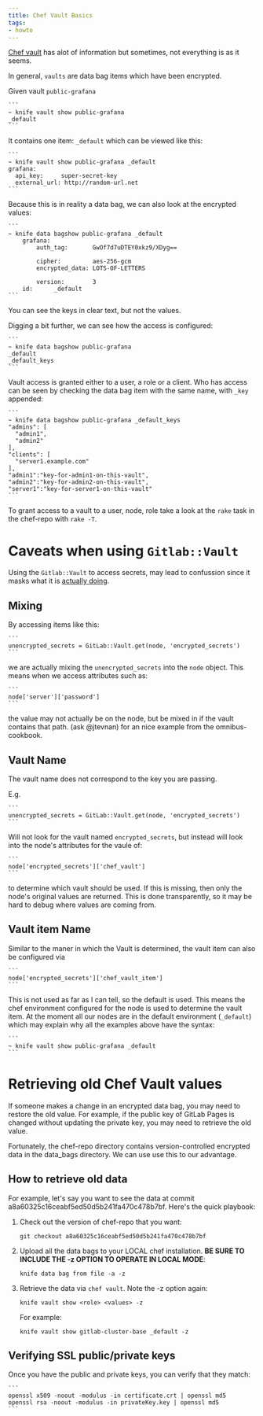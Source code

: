 ```yaml
---
title: Chef Vault Basics
tags:
- howto
---
```


[Chef vault](https://github.com/chef-cookbooks/chef-vault) has alot of information
but sometimes, not everything is as it seems.

In general, `vaults` are data bag items which have been encrypted.



Given vault `public-grafana`

    ```
    ~ knife vault show public-grafana
    _default
    ```

It contains one item: `_default` which can be viewed like this:

    ```
    ~ knife vault show public-grafana _default
    grafana:
      api_key:     super-secret-key
      external_url: http://random-url.net
    ```

Because this is in reality a data bag, we can also look at the encrypted
values:

    ```
    ~ knife data bagshow public-grafana _default
		grafana:
			auth_tag:       GwOf7d7uDTEY0xkz9/XDyg==

			cipher:         aes-256-gcm
			encrypted_data: LOTS-OF-LETTERS

			version:        3
		id:      _default
    ```

You can see the keys in clear text, but not the values.

Digging a bit further, we can see how the access is configured:

    ```
    ~ knife data bagshow public-grafana
    _default
    _default_keys
    ```

Vault access is granted either to a user, a role or a client.
Who has access can be seen by checking the data bag item with
the same name, with `_key` appended:

    ```
    ~ knife data bagshow public-grafana _default_keys
    "admins": [
      "admin1",
      "admin2"
    ],
    "clients": [
      "server1.example.com"
    ],
    "admin1":"key-for-admin1-on-this-vault",
    "admin2":"key-for-admin2-on-this-vault",
    "server1":"key-for-server1-on-this-vault"
    ```

To grant access to a vault to a user, node, role take a look at the `rake`
task in the chef-repo with `rake -T`.

# Caveats when using `Gitlab::Vault`

Using the `Gitlab::Vault` to access secrets, may lead to confussion since
it masks what it is [actually doing](https://gitlab.com/gitlab-cookbooks/gitlab-vault/blob/master/libraries/vault.rb).

## Mixing

By accessing items like this:

    ```
    unencrypted_secrets = GitLab::Vault.get(node, 'encrypted_secrets')
    ```

we are actually mixing the `unencrypted_secrets` into the `node` object.
This means when we access attributes such as:

    ```
    node['server']['password']
    ```

the value may not actually be on the node, but be mixed in if the
vault contains that path. (ask @jtevnan) for an nice example from the
omnibus-cookbook.

## Vault Name

The vault name does not correspond to the key you are passing.

E.g.

    ```
    unencrypted_secrets = GitLab::Vault.get(node, 'encrypted_secrets')
    ```

Will not look for the vault named `encrypted_secrets`, but instead will look into the node's
attributes for the vaule of:

    ```
    node['encrypted_secrets']['chef_vault']
    ```

to determine which vault should be used. If this is missing, then only the node's
original values are returned. This is done transparently, so it may be
hard to debug where values are coming from.

## Vault item Name

Similar to the maner in which the Vault is determined, the vault item can
also be configured via

    ```
    node['encrypted_secrets']['chef_vault_item']
    ```

This is not used as far as I can tell, so the default is used.
This means the chef environment configured for the node is used to
determine the vault item. At the moment all our nodes are in the
default environment (`_default`) which may explain why all the examples
above have the syntax:

    ```
    ~ knife vault show public-grafana _default
    ```

# Retrieving old Chef Vault values

If someone makes a change in an encrypted data bag, you may need to restore
the old value. For example, if the public key of GitLab Pages is changed
without updating the private key, you may need to retrieve the old value.

Fortunately, the chef-repo directory contains version-controlled encrypted
data in the data_bags directory. We can use use this to our advantage.

## How to retrieve old data

For example, let's say you want to see the data at commit
a8a60325c16ceabf5ed50d5b241fa470c478b7bf. Here's the quick playbook:

1. Check out the version of chef-repo that you want:

    ```
    git checkout a8a60325c16ceabf5ed50d5b241fa470c478b7bf
    ```

1. Upload all the data bags to your LOCAL chef installation.
    **BE SURE TO INCLUDE THE -z OPTION TO OPERATE IN LOCAL MODE**:

    ```
    knife data bag from file -a -z
    ```

1. Retrieve the data via `chef vault`. Note the -z option again:

    ```
    knife vault show <role> <values> -z
    ```

    For example:

    ```
    knife vault show gitlab-cluster-base _default -z
    ```

## Verifying SSL public/private keys

Once you have the public and private keys, you can verify that they match:

    ```
    openssl x509 -noout -modulus -in certificate.crt | openssl md5
    openssl rsa -noout -modulus -in privateKey.key | openssl md5
    ```
